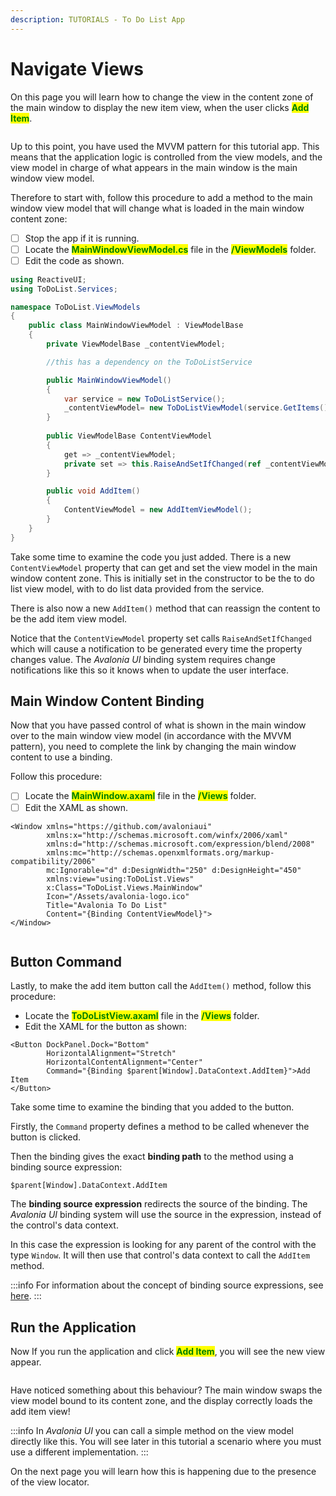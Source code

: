 ```yaml
---
description: TUTORIALS - To Do List App
---
```


# Navigate Views

On this page you will learn how to change the view in the content zone of the main window to display the new item view, when the user clicks <mark style="color:green;">**Add Item**</mark>.

<div style={{textAlign: 'center'}}>
  <img src="../../.gitbook/assets/image (40).png" alt=""/>
</div>

Up to this point, you have used the MVVM pattern for this tutorial app. This means that the application logic is controlled from the view models, and the view model in charge of what appears in the main window is the main window view model.

Therefore to start with, follow this procedure to add a method to the main window view model that will change what is loaded in the main window content zone:

* [ ] Stop the app if it is running.
* [ ] Locate the <mark style="color:green;">**MainWindowViewModel.cs**</mark> file in the <mark style="color:green;">**/ViewModels**</mark> folder.
* [ ] Edit the code as shown.&#x20;

```csharp
using ReactiveUI;
using ToDoList.Services;

namespace ToDoList.ViewModels
{
    public class MainWindowViewModel : ViewModelBase
    {
        private ViewModelBase _contentViewModel;

        //this has a dependency on the ToDoListService

        public MainWindowViewModel()
        {
            var service = new ToDoListService();
            _contentViewModel= new ToDoListViewModel(service.GetItems());
        }
        
        public ViewModelBase ContentViewModel
        {
            get => _contentViewModel;
            private set => this.RaiseAndSetIfChanged(ref _contentViewModel, value);
        }

        public void AddItem()
        {
            ContentViewModel = new AddItemViewModel();
        }
    }
}
```

Take some time to examine the code you just added. There is a new `ContentViewModel` property that can get and set the view model in the main window content zone. This is initially set in the constructor to be the to do list view model, with to do list data provided from the service.&#x20;

There is also now a new `AddItem()` method that can reassign the content to be the add item view model.

Notice that the `ContentViewModel` property set calls `RaiseAndSetIfChanged` which will cause a notification to be generated every time the property changes value. The _Avalonia UI_ binding system requires change notifications like this so it knows when to update the user interface.

## Main Window Content Binding

Now that you have passed control of what is shown in the main window over to the main window view model (in accordance with the MVVM pattern), you need to complete the link by changing the main window content to use a binding.&#x20;

Follow this procedure:

* [ ] Locate the <mark style="color:green;">**MainWindow.axaml**</mark> file in the <mark style="color:green;">**/Views**</mark> folder.
* [ ] Edit the XAML as shown.&#x20;

```markup
<Window xmlns="https://github.com/avaloniaui"
        xmlns:x="http://schemas.microsoft.com/winfx/2006/xaml"
        xmlns:d="http://schemas.microsoft.com/expression/blend/2008"
        xmlns:mc="http://schemas.openxmlformats.org/markup-compatibility/2006"
        mc:Ignorable="d" d:DesignWidth="250" d:DesignHeight="450"
        xmlns:view="using:ToDoList.Views"
        x:Class="ToDoList.Views.MainWindow"
        Icon="/Assets/avalonia-logo.ico"
        Title="Avalonia To Do List"
        Content="{Binding ContentViewModel}">
</Window>
```

<div style={{textAlign: 'center'}}>
  <img src="../../.gitbook/assets/image (38) (2).png" alt=""/>
</div>

## Button Command

Lastly, to make the add item button call the `AddItem()` method, follow this procedure: &#x20;

* Locate the <mark style="color:green;">**ToDoListView.axaml**</mark> file in the <mark style="color:green;">**/Views**</mark> folder.
* Edit the XAML for the button as shown:&#x20;

```markup
<Button DockPanel.Dock="Bottom"
        HorizontalAlignment="Stretch"
        HorizontalContentAlignment="Center"
        Command="{Binding $parent[Window].DataContext.AddItem}">Add Item
</Button>
```

Take some time to examine the binding that you added to the button.&#x20;

Firstly, the `Command` property defines a method to be called whenever the button is clicked.&#x20;

Then the binding gives the exact **binding path** to the method using a binding source expression:

```
$parent[Window].DataContext.AddItem
```

The **binding source expression** redirects the source of the binding. The _Avalonia UI_ binding system will use the source in the expression, instead of the control's data context.&#x20;

In this case the expression is looking for any parent of the control with the type `Window`. It will then use that control's data context to call the `AddItem` method.&#x20;

:::info
For information about the concept of binding source expressions, see [here](../../concepts/data-binding/data-binding-syntax.md).
:::

## Run the Application <a href="#run-the-application" id="run-the-application"></a>

Now If you run the application and click <mark style="color:green;">**Add Item**</mark>, you will see the new view appear.

<div>

<div style={{textAlign: 'center'}}>
  <img src="../../.gitbook/assets/image (43) (1).png" alt=""/>
</div>

 <div style={{textAlign: 'center'}}>
  <img src="../../.gitbook/assets/image (21) (1).png" alt=""/>
</div>

</div>

Have noticed something about this behaviour? The main window swaps the view model bound to  its content zone, and the display correctly loads the add item view!&#x20;

:::info
In _Avalonia UI_ you can call a simple method on the view model directly like this. You will see later in this tutorial a scenario where you must use a different implementation. &#x20;
:::

On the next page you will learn how this is happening due to the presence of the view locator.&#x20;
